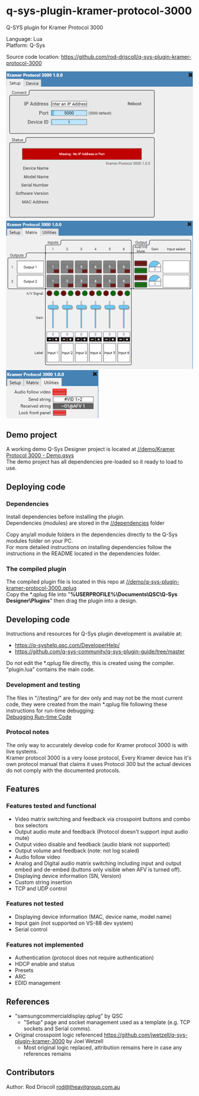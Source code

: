 # q-sys-plugin-kramer-protocol-3000

Q-SYS plugin for Kramer Protocol 3000

Language: Lua\
Platform: Q-Sys

Source code location: <https://github.com/rod-driscoll/q-sys-plugin-kramer-protocol-3000>

![Settings tab](https://github.com/rod-driscoll/q-sys-plugin-kramer-protocol-3000/blob/main/content/images/ui-tab-settings.png)\
![Matrix switcher tab](https://github.com/rod-driscoll/q-sys-plugin-kramer-protocol-3000/blob/main/content/images/ui-tab-matrix-switcher.png)\
![Utilities tab](https://github.com/rod-driscoll/q-sys-plugin-kramer-protocol-3000/blob/main/content/images/ui-tab-utilities.png)

## Demo project

A working demo Q-Sys Designer project is located at [//demo/Kramer Protocol 3000 - Demo.qsys](https://github.com/rod-driscoll/q-sys-plugin-kramer-protocol-3000/blob/main/demo/Kramer%20Protocol%203000%20-%20DEV.qsys)\
The demo project has all dependencies pre-loaded so it ready to load to use.

## Deploying code

### Dependencies

Install dependencies before installing the plugin.\
Dependencies (modules) are stored in the [//dependencies](https://github.com/rod-driscoll/q-sys-plugin-kramer-protocol-3000/blob/main/dependencies/) folder

Copy any/all module folders in the dependencies directly to the Q-Sys modules folder on your PC.\
For more detailed instructions on installing dependencies follow the instructions in the README located in the dependencies folder.

### The compiled plugin

The compiled plugin file is located in this repo at [//demo/q-sys-plugin-kramer-protocol-3000.qplug](https://github.com/rod-driscoll/q-sys-plugin-kramer-protocol-3000/blob/main/demo/q-sys-plugin-kramer-protocol-3000.qplug)\
Copy the *.qplug file into "**%USERPROFILE%\Documents\QSC\Q-Sys Designer\Plugins**" then drag the plugin into a design.

## Developing code

Instructions and resources for Q-Sys plugin development is available at:

* <https://q-syshelp.qsc.com/DeveloperHelp/>
* <https://github.com/q-sys-community/q-sys-plugin-guide/tree/master>

Do not edit the *.qplug file directly, this is created using the compiler.
"plugin.lua" contains the main code.

### Development and testing

The files in "//testing/" are for dev only and may not be the most current code, they were created from the main *.qplug file following these instructions for run-time debugging:\
[Debugging Run-time Code](https://q-syshelp.qsc.com/DeveloperHelp/#Getting_Started/Building_a_Plugin.htm?TocPath=Getting%2520Started%257C_____3)

### Protocol notes

The only way to accurately develop code for Kramer protocol 3000 is with live systems.\
Kramer protocol 3000 is a very loose protocol, Every Kramer device has it's own protocol manual that claims it uses Protocol 300 but the actual devices do not comply with the documented protocols.

## Features

### Features tested and functional

* Video matrix switching and feedback via crosspoint buttons and combo box selectors
* Output audio mute and feedback (Protocol doesn't support input audio mute)
* Output video disable and feedback (audio blank not supported)
* Output volume and feedback (note: not log scaled)
* Audio follow video
* Analog and Digital audio matrix switching including input and output embed and de-embed (buttons only visible when AFV is turned off).
* Displaying device information (SN, Version)
* Custom string insertion
* TCP and UDP control
  
### Features not tested

* Displaying device information (MAC, device name, model name)
* Input gain (not supported on VS-88 dev system)
* Serial control

### Features not implemented

* Authentication (protocol does not require authentication)
* HDCP enable and status
* Presets
* ARC
* EDID management

## References

* "samsungcommercialdisplay.qplug" by QSC
  * "Setup" page and socket management used as a template (e.g. TCP sockets and Serial comms).
* Original crosspoint logic referenced <https://github.com/jwetzell/q-sys-plugin-kramer-3000> by Joel Wetzell
  * Most original logic replaced, attribution remains here in case any references remains

## Contributors

Author: Rod Driscoll <rod@theavitgroup.com.au>
